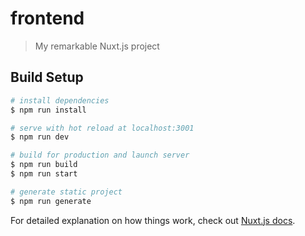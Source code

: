 # frontend

> My remarkable Nuxt.js project

## Build Setup

``` bash
# install dependencies
$ npm run install

# serve with hot reload at localhost:3001
$ npm run dev

# build for production and launch server
$ npm run build
$ npm run start

# generate static project
$ npm run generate
```

For detailed explanation on how things work, check out [Nuxt.js docs](https://nuxtjs.org).
